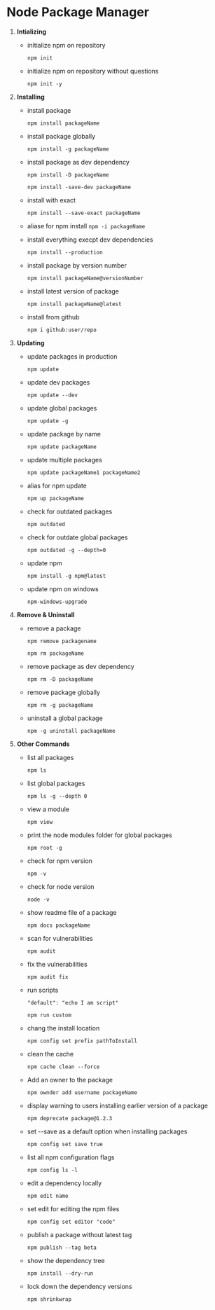 # Node Package Manager

1. **Intializing**

   - initialize npm on repository

     `npm init`

   - initialize npm on repository without questions

     `npm init -y`

2. **Installing**

   - install package

     `npm install packageName`

   * install package globally

     `npm install -g packageName`

   * install package as dev dependency

     `npm install -D packageName`

     `npm install -save-dev packageName`

   * install with exact

     `npm install --save-exact packageName`

   - aliase for npm install
     `npm -i packageName`

   - install everything execpt dev dependencies

     `npm install --production`

   * install package by version number

     `npm install packageName@versionNumber`

   - install latest version of package

     `npm install packageName@latest`

   - install from github

     `npm i github:user/repo`

3. **Updating**

   - update packages in production

     `npm update`

   * update dev packages

     `npm update --dev`

   * update global packages

     `npm update -g`

   * update package by name

     `npm update packageName`

   - update multiple packages

     `npm update packageName1 packageName2`

   * alias for npm update

     `npm up packageName`

   * check for outdated packages

     `npm outdated`

   * check for outdate global packages

     `npm outdated -g --depth=0`

   * update npm

     `npm install -g npm@latest`

   * update npm on windows

     `npm-windows-upgrade`

4. **Remove & Uninstall**

   - remove a package

     `npm remove packagename`

     `npm rm packageName`

   * remove package as dev dependency

     `npm rm -D packageName`

   * remove package globally

     `npm rm -g packageName`

   * uninstall a global package

     `npm -g uninstall packageName`

5. **Other Commands**

   - list all packages

     `npm ls`

   - list global packages

     `npm ls -g --depth 0`

   - view a module

     `npm view`

   - print the node modules folder for global packages

     `npm root -g`

   - check for npm version

     `npm -v`

   - check for node version

     `node -v`

   - show readme file of a package

     `npm docs packageName`

   - scan for vulnerabilities

     `npm audit`

   - fix the vulnerabilities

     `npm audit fix`

   - run scripts

     `"default": "echo I am script"`

     `npm run custom`

   - chang the install location

     `npm config set prefix pathToInstall`

   - clean the cache

     `npm cache clean --force`

   - Add an owner to the package

     `npm ownder add username packageName`

   - display warning to users installing earlier version of a package

     `npm deprecate package@1.2.3`

   - set --save as a default option when installing packages

     `npm config set save true`

   - list all npm configuration flags

     `npm config ls -l`

   - edit a dependency locally

     `npm edit name`

   - set edit for editing the npm files

     `npm config set editor "code"`

   - publish a package without latest tag

     `npm publish --tag beta`

   - show the dependency tree

     `npm install --dry-run`

   - lock down the dependency versions

     `npm shrinkwrap`
